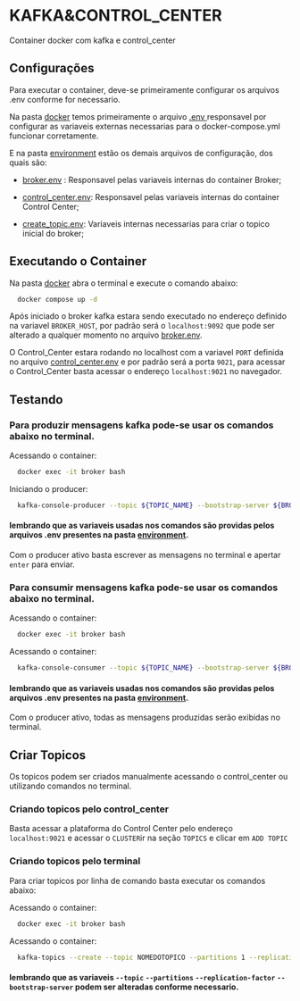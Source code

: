 

# KAFKA&CONTROL_CENTER

Container docker com kafka e control_center




## Configurações


Para executar o container, deve-se primeiramente configurar os arquivos .env conforme for necessario.

Na pasta [docker](/docker) temos primeiramente o arquivo [.env ](/docker/.env) responsavel por configurar as variaveis externas necessarias para o docker-compose.yml funcionar corretamente.

E na pasta [environment](/docker/environment) estão os demais arquivos de configuração, dos quais são: 

* [broker.env](/docker/environment/broker.env) : Responsavel pelas variaveis internas do container Broker;

* [control_center.env](/docker/environment/control_center.env): Responsavel pelas variaveis internas do container Control Center;

* [create_topic.env](/docker/environment/create_topic.env): Variaveis internas necessarias para criar o topico inicial do broker;


## Executando o Container
Na pasta [docker](/docker) abra o terminal e execute o comando abaixo:

```bash
  docker compose up -d
```

Após iniciado o broker kafka estara sendo executado no endereço definido na variavel `BROKER_HOST`, por padrão será o `localhost:9092` que pode ser alterado a qualquer momento no arquivo [broker.env](/docker/environment/broker.env).

O Control_Center estara rodando no localhost com a variavel `PORT` definida no arquivo [control_center.env](/docker/environment/control_center.env) e por padrão será a porta `9021`, para acessar o Control_Center basta acessar o endereço `localhost:9021` no navegador.


## Testando

### Para produzir mensagens kafka pode-se usar os comandos abaixo no terminal.

Acessando o container:
```bash
  docker exec -it broker bash
```
Iniciando o producer:
```bash
  kafka-console-producer --topic ${TOPIC_NAME} --bootstrap-server ${BROKER_HOST}
```

#### lembrando que as variaveis usadas nos comandos são providas pelos arquivos .env presentes na pasta [environment](/docker/environment).

Com o producer ativo basta escrever as mensagens no terminal e apertar `enter` para enviar.



### Para consumir mensagens kafka pode-se usar os comandos abaixo no terminal.

Acessando o container:
```bash
  docker exec -it broker bash
```
Acessando o container:
```bash
  kafka-console-consumer --topic ${TOPIC_NAME} --bootstrap-server ${BROKER_HOST} --from-beginning
```

#### lembrando que as variaveis usadas nos comandos são providas pelos arquivos .env presentes na pasta [environment](/docker/environment).


Com o producer ativo, todas as mensagens produzidas serão exibidas no terminal.


## Criar Topicos

Os topicos podem ser criados manualmente acessando o control_center ou utilizando comandos no terminal.

### Criando topicos pelo control_center

Basta acessar a plataforma do Control Center pelo endereço `localhost:9021` e acessar o `CLUSTER`ir na seção `TOPICS` e clicar em `ADD TOPIC`

### Criando topicos pelo terminal

Para criar topicos por linha de comando basta executar os comandos abaixo:

Acessando o container:
```bash
  docker exec -it broker bash
```
Acessando o container:
```bash
  kafka-topics --create --topic NOMEDOTOPICO --partitions 1 --replication-factor 1 --bootstrap-server $BROKER_HOST
```
#### lembrando que as variaveis `--topic` `--partitions` `--replication-factor` `--bootstrap-server` podem ser alteradas conforme necessario.